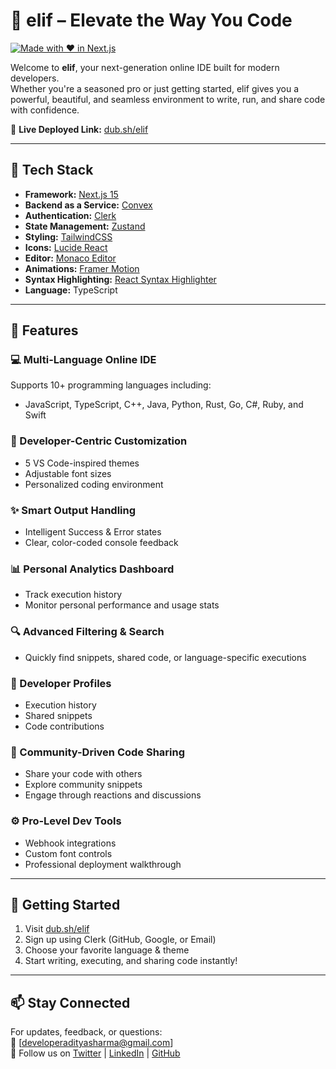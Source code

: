 # 🧠 elif – Elevate the Way You Code

[![Made with ❤️ in Next.js](https://img.shields.io/badge/Made%20with%20%E2%9D%A4%EF%B8%8F%20in-Next.js-000?style=for-the-badge&logo=next.js)](https://nextjs.org/)

Welcome to **elif**, your next-generation online IDE built for modern developers.  
Whether you're a seasoned pro or just getting started, elif gives you a powerful, beautiful, and seamless environment to write, run, and share code with confidence.

🔗 **Live Deployed Link:** [dub.sh/elif](https://dub.sh/elif)

---

## 🚀 Tech Stack

- **Framework:** [Next.js 15](https://nextjs.org/)
- **Backend as a Service:** [Convex](https://convex.dev/)
- **Authentication:** [Clerk](https://clerk.dev/)
- **State Management:** [Zustand](https://zustand-demo.pmnd.rs/)
- **Styling:** [TailwindCSS](https://tailwindcss.com/)
- **Icons:** [Lucide React](https://lucide.dev/)
- **Editor:** [Monaco Editor](https://microsoft.github.io/monaco-editor/)
- **Animations:** [Framer Motion](https://www.framer.com/motion/)
- **Syntax Highlighting:** [React Syntax Highlighter](https://github.com/react-syntax-highlighter/react-syntax-highlighter)
- **Language:** TypeScript

---

## 🎯 Features

### 💻 Multi-Language Online IDE  
Supports 10+ programming languages including:
- JavaScript, TypeScript, C++, Java, Python, Rust, Go, C#, Ruby, and Swift

### 🎨 Developer-Centric Customization  
- 5 VS Code-inspired themes  
- Adjustable font sizes  
- Personalized coding environment

### ✨ Smart Output Handling  
- Intelligent Success & Error states  
- Clear, color-coded console feedback

### 📊 Personal Analytics Dashboard  
- Track execution history  
- Monitor personal performance and usage stats

### 🔍 Advanced Filtering & Search  
- Quickly find snippets, shared code, or language-specific executions

### 👤 Developer Profiles  
- Execution history  
- Shared snippets  
- Code contributions

### 💬 Community-Driven Code Sharing  
- Share your code with others  
- Explore community snippets  
- Engage through reactions and discussions

### ⚙️ Pro-Level Dev Tools  
- Webhook integrations  
- Custom font controls  
- Professional deployment walkthrough

---

## 🌟 Getting Started

1. Visit [dub.sh/elif](https://dub.sh/elif)
2. Sign up using Clerk (GitHub, Google, or Email)
3. Choose your favorite language & theme
4. Start writing, executing, and sharing code instantly!

---

## 📫 Stay Connected

For updates, feedback, or questions:  
📧 [developeradityasharma@gmail.com]  
📱 Follow us on [Twitter](https://x.com/AdityaSharma056) | [LinkedIn](https://www.linkedin.com/in/adityasharma123/) | [GitHub](https://github.com/adityasharmawork)
